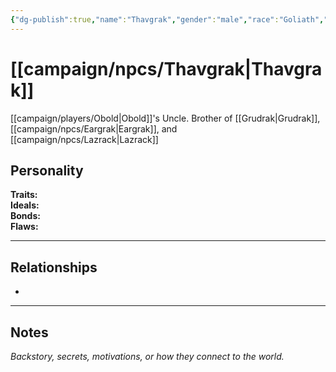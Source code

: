 ```yaml
---
{"dg-publish":true,"name":"Thavgrak","gender":"male","race":"Goliath","class":null,"level":null,"alignment":null,"background":null,"role":null,"status":null,"current_location":null,"affiliation":null,"first_appearance":null,"description":null,"tags":["character","npc"],"permalink":"/campaign/npcs/thavgrak/","dgPassFrontmatter":true,"noteIcon":"","created":"2025-10-26T18:27:46.227-07:00","updated":"2025-10-27T13:39:17.457-07:00"}
---
```


# [[campaign/npcs/Thavgrak\|Thavgrak]]
[[campaign/players/Obold\|Obold]]'s Uncle. Brother of [[Grudrak\|Grudrak]], [[campaign/npcs/Eargrak\|Eargrak]], and [[campaign/npcs/Lazrack\|Lazrack]]

## Personality
**Traits:**  
**Ideals:**  
**Bonds:**  
**Flaws:**  

---

## Relationships
- 

---

## Notes
*Backstory, secrets, motivations, or how they connect to the world.*